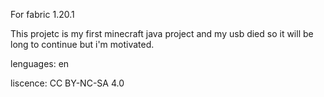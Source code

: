 For fabric 1.20.1

This projetc is my first minecraft java project and my usb died so it will be long to continue but i'm motivated.

lenguages: en

liscence: CC BY-NC-SA 4.0
